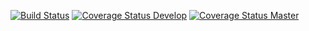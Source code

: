 [![Build Status](https://travis-ci.org/eychu/taskmanager.png?branch=master)](https://travis-ci.org/eychu/taskmanager)
[![Coverage Status Develop](https://coveralls.io/repos/eychu/taskmanager/badge.png?branch=develop)](https://coveralls.io/r/eychu/taskmanager)
[![Coverage Status Master](https://coveralls.io/repos/eychu/taskmanager/badge.png?branch=master)](https://coveralls.io/r/eychu/taskmanager)


